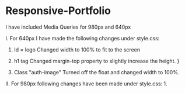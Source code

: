 # Responsive-Portfolio

I have included Media Queries for 980px and 640px 

I. For 640px I have made the following changes under style.css:
1.  Id = logo 
    Changed width to 100% to fit to the screen
  

  
3. h1 tag
   Changed margin-top property to slightly increase the height.
  }

 4. Class "auth-image"
    Turned off the float and changed width to 100%.


II. For 980px following changes have been made under style.css:
1. 

